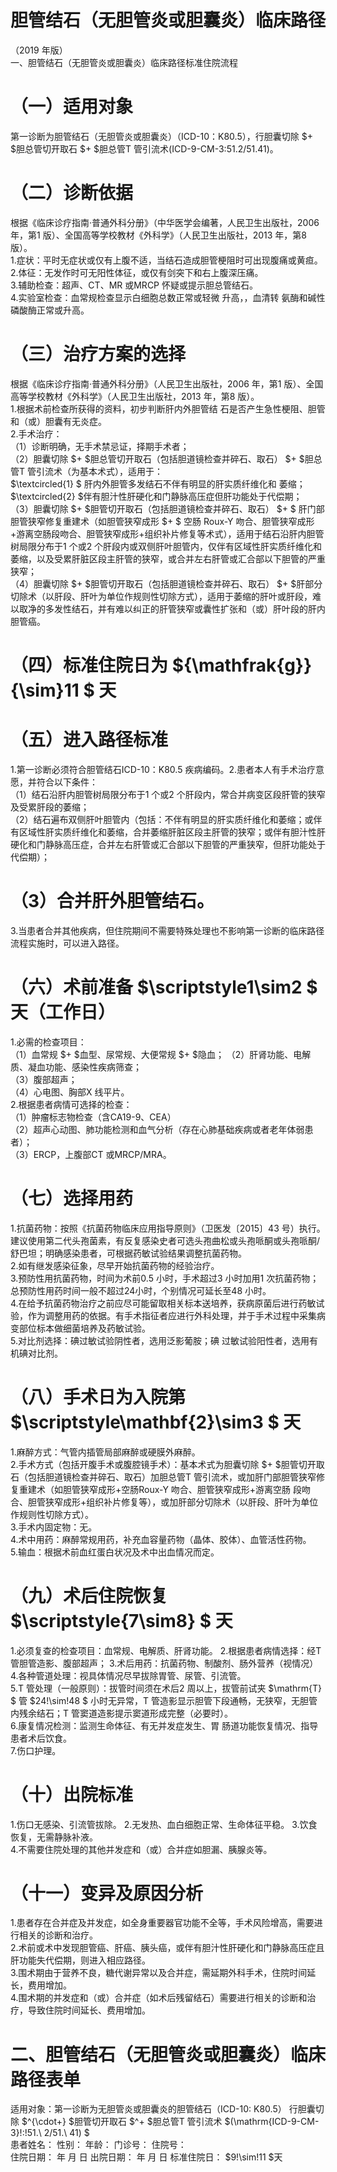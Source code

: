 # 胆管结石（无胆管炎或胆囊炎）临床路径  
（2019 年版）  
一、胆管结石（无胆管炎或胆囊炎）临床路径标准住院流程  
# （一）适用对象  
第一诊断为胆管结石（无胆管炎或胆囊炎）（ICD-10：K80.5），行胆囊切除 $+ $胆总管切开取石 $+ $胆总管T 管引流术(ICD-9-CM-3:51.2/51.41)。  
# （二）诊断依据  
根据《临床诊疗指南·普通外科分册》（中华医学会编著，人民卫生出版社，2006 年，第1 版）、全国高等学校教材《外科学》（人民卫生出版社，2013 年，第8 版）。  
1.症状：平时无症状或仅有上腹不适，当结石造成胆管梗阻时可出现腹痛或黄疸。  
2.体征：无发作时可无阳性体征，或仅有剑突下和右上腹深压痛。  
3.辅助检查：超声、CT、MR 或MRCP 怀疑或提示胆总管结石。  
4.实验室检查：血常规检查显示白细胞总数正常或轻微 升高，，血清转 氨酶和碱性磷酸酶正常或升高。  
# （三）治疗方案的选择  
根据《临床诊疗指南·普通外科分册》（人民卫生出版社，2006 年，第1 版）、全国高等学校教材《外科学》（人民卫生出版社，2013 年，第8 版）。  
1.根据术前检查所获得的资料，初步判断肝内外胆管结 石是否产生急性梗阻、胆管和（或）胆囊有无炎症。  
2.手术治疗：  
（1）诊断明确，无手术禁忌证，择期手术者；  
（2）胆囊切除 $+ $胆总管切开取石（包括胆道镜检查并碎石、取石） $+ $胆总管T 管引流术（为基本术式），适用于：  
$\textcircled{1} $ 肝内外胆管多发结石不伴有明显的肝实质纤维化和 萎缩；  
$\textcircled{2} $伴有胆汁性肝硬化和门静脉高压症但肝功能处于代偿期；  
（3）胆囊切除 $+ $胆管切开取石（包括胆道镜检查并碎石、取石） $+ $ 肝门部胆管狭窄修复重建术（如胆管狭窄成形 $+ $ 空肠 Roux-Y 吻合、胆管狭窄成形+游离空肠段吻合、胆管狭窄成形+组织补片修复等术式），适用于结石沿肝内胆管树局限分布于1 个或2 个肝段内或双侧肝叶胆管内，仅伴有区域性肝实质纤维化和萎缩，以及受累肝脏区段主肝管的狭窄，或合并左右肝管或汇合部以下胆管的严重狭窄；  
（4）胆囊切除 $+ $胆管切开取石（包括胆道镜检查并碎石、取石） $+ $肝部分切除术（以肝段、肝叶为单位作规则性切除方式），适用于萎缩的肝叶或肝段，难以取净的多发性结石，并有难以纠正的肝管狭窄或囊性扩张和（或）肝叶段的肝内胆管癌。  
# （四）标准住院日为 ${\mathfrak{g}}{\sim}11 $ 天  
# （五）进入路径标准  
1.第一诊断必须符合胆管结石ICD-10：K80.5 疾病编码。2.患者本人有手术治疗意愿，并符合以下条件：  
（1）结石沿肝内胆管树局限分布于1 个或2 个肝段内，常合并病变区段肝管的狭窄及受累肝段的萎缩；  
（2）结石遍布双侧肝叶胆管内（包括：不伴有明显的肝实质纤维化和萎缩；或伴有区域性肝实质纤维化和萎缩，合并萎缩肝脏区段主肝管的狭窄；或伴有胆汁性肝硬化和门静脉高压症，合并左右肝管或汇合部以下胆管的严重狭窄，但肝功能处于代偿期）；  
# （3）合并肝外胆管结石。  
3.当患者合并其他疾病，但住院期间不需要特殊处理也不影响第一诊断的临床路径流程实施时，可以进入路径。  
# （六）术前准备 $\scriptstyle1\sim2 $ 天（工作日）  
1.必需的检查项目：  
（1）血常规 $+ $血型、尿常规、大便常规 $+ $隐血； （2）肝肾功能、电解质、凝血功能、感染性疾病筛查；  
（3）腹部超声；  
（4）心电图、胸部X 线平片。  
2.根据患者病情可选择的检查：  
（1）肿瘤标志物检查（含CA19-9、CEA）  
（2）超声心动图、肺功能检测和血气分析（存在心肺基础疾病或者老年体弱患者）；  
（3）ERCP，上腹部CT 或MRCP/MRA。  
# （七）选择用药  
1.抗菌药物：按照《抗菌药物临床应用指导原则》（卫医发〔2015〕43 号）执行。建议使用第二代头孢菌素，有反复感染史者可选头孢曲松或头孢哌酮或头孢哌酮/舒巴坦；明确感染患者，可根据药敏试验结果调整抗菌药物。  
2.如有继发感染征象，尽早开始抗菌药物的经验治疗。  
3.预防性用抗菌药物，时间为术前0.5 小时，手术超过3 小时加用1 次抗菌药物；总预防性用药时间一般不超过24小时，个别情况可延长至48 小时。  
4.在给予抗菌药物治疗之前应尽可能留取相关标本送培养，获病原菌后进行药敏试验，作为调整用药的依据。有手术指征者应进行外科处理，并于手术过程中采集病变部位标本做细菌培养及药敏试验。  
5.对比剂选择：碘过敏试验阴性者，选用泛影葡胺；碘 过敏试验阳性者，选用有机碘对比剂。  
# （八）手术日为入院第 $\scriptstyle\mathbf{2}\sim3 $ 天  
1.麻醉方式：气管内插管局部麻醉或硬膜外麻醉。  
2.手术方式（包括开腹手术或腹腔镜手术）：基本术式为胆囊切除 $+ $胆管切开取石（包括胆道镜检查并碎石、取石）加胆总管T 管引流术，或加肝门部胆管狭窄修复重建术（如胆管狭窄成形+空肠Roux-Y 吻合、胆管狭窄成形+游离空肠 段吻合、胆管狭窄成形+组织补片修复等），或加肝部分切除术（以肝段、肝叶为单位作规则性切除方式）。  
3.手术内固定物：无。  
4.术中用药：麻醉常规用药，补充血容量药物（晶体、胶体）、血管活性药物。  
5.输血：根据术前血红蛋白状况及术中出血情况而定。  
# （九）术后住院恢复 $\scriptstyle{7\sim8} $ 天  
1.必须复查的检查项目：血常规、电解质、肝肾功能。 2.根据患者病情选择：经T 管胆管造影、腹部超声； 3.术后用药：抗菌药物、制酸剂、肠外营养（视情况）4.各种管道处理：视具体情况尽早拔除胃管、尿管、引流管。  
5.T 管处理（一般原则）：拔管时间须在术后2 周以上，拔管前试夹 $\mathrm{T} $ 管 $24\!\sim\!48 $ 小时无异常，T 管造影显示胆管下段通畅，无狭窄，无胆管内残余结石；T 管窦道造影提示窦道形成完整（必要时）。  
6.康复情况检测：监测生命体征、有无并发症发生、胃 肠道功能恢复情况、指导患者术后饮食。  
7.伤口护理。  
# （十）出院标准  
1.伤口无感染、引流管拔除。 2.无发热、血白细胞正常、生命体征平稳。 3.饮食恢复，无需静脉补液。  
4.不需要住院处理的其他并发症和（或）合并症如胆漏、胰腺炎等。  
# （十一）变异及原因分析  
1.患者存在合并症及并发症，如全身重要器官功能不全等，手术风险增高，需要进行相关的诊断和治疗。  
2.术前或术中发现胆管癌、肝癌、胰头癌，或伴有胆汁性肝硬化和门静脉高压症且肝功能失代偿期，则进入相应路径。  
3.围术期由于营养不良，糖代谢异常以及合并症，需延期外科手术，住院时间延长，费用增加。  
4.围术期的并发症和（或）合并症（如术后残留结石）需要进行相关的诊断和治疗，导致住院时间延长、费用增加。  
# 二、胆管结石（无胆管炎或胆囊炎）临床路径表单  
适用对象：第一诊断为无胆管炎或胆囊炎的胆管结石（ICD-10: K80.5） 行胆囊切除 $^{\cdot+} $胆管切开取石 $^+ $胆总管T 管引流术 $(\mathrm{ICD-9-CM-3}\!:\!51.\ 2/51.\ 41) $  
患者姓名：       性别：    年龄：    门诊号：        住院号：  
住院日期：     年   月  日     出院日期：     年   月  日   标准住院日： $9\!\sim\!11 $天  
